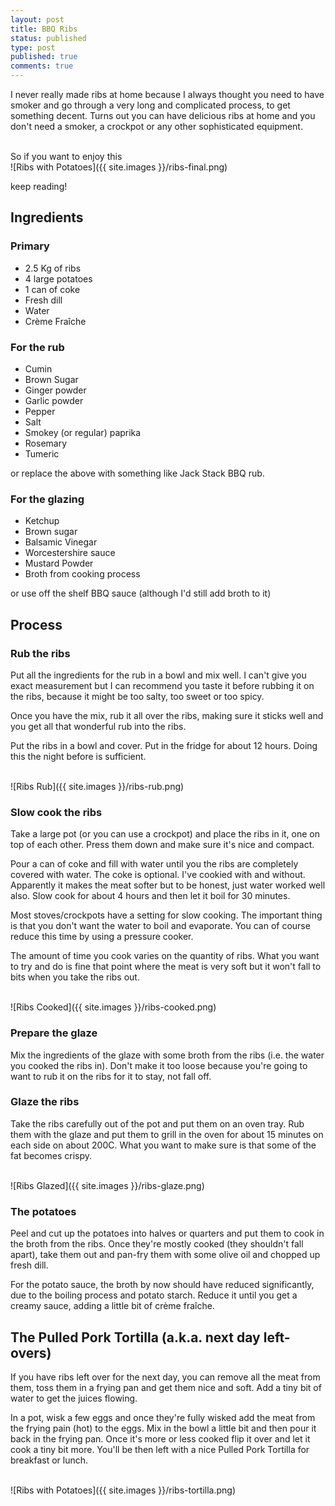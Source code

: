 ```yaml
---
layout: post
title: BBQ Ribs
status: published
type: post
published: true
comments: true
---
```


I never really made ribs at home because I always thought you need to have smoker and go through a very long and complicated process, to get something decent. Turns out you can have delicious ribs at home and you don't need a smoker, a crockpot or any other sophisticated equipment.

<br/>
So if you want to enjoy this

<br/>
![Ribs with Potatoes]({{ site.images }}/ribs-final.png)
<br/>

keep reading!

## Ingredients

### Primary 

* 2.5 Kg of ribs
* 4 large potatoes
* 1 can of coke
* Fresh dill 
* Water
* Crème Fraîche

### For the rub

* Cumin
* Brown Sugar
* Ginger powder
* Garlic powder
* Pepper
* Salt
* Smokey (or regular) paprika
* Rosemary
* Tumeric

or replace the above with something like Jack Stack BBQ rub. 
 
### For the glazing 

* Ketchup
* Brown sugar
* Balsamic Vinegar
* Worcestershire sauce
* Mustard Powder
* Broth from cooking process

or use off the shelf BBQ sauce (although I'd still add broth to it)

## Process

### Rub the ribs

Put all the ingredients for the rub in a bowl and mix well. I can't give you exact measurement but I can recommend you taste it before rubbing it on the ribs, because it might be too salty, too sweet or too spicy.
<br/>

Once you have the mix, rub it all over the ribs, making sure it sticks well and you get all that wonderful rub into the ribs.
<br/>

Put the ribs in a bowl and cover. Put in the fridge for about 12 hours. Doing this the night before is sufficient.

<br/>
![Ribs Rub]({{ site.images }}/ribs-rub.png)
<br/>


### Slow cook the ribs

Take a large pot (or you can use a crockpot) and place the ribs in it, one on top of each other. Press them down and make sure it's nice and compact.
<br/>

Pour a can of coke and fill with water until you the ribs are completely covered with water. The coke is optional. I've cookied with and without. Apparently it makes the meat softer but to be honest, just water worked well also. Slow cook for about 4 hours and then let it boil for 30 minutes.
<br/>

Most stoves/crockpots have a setting for slow cooking. The important thing is that you don't want the water to boil and evaporate. You can of course reduce this time by using a pressure cooker. 
<br/>

The amount of time you cook varies on the quantity of ribs. What you want to try and do is fine that point where the meat is very soft but it won't fall to bits when you take the ribs out. 

<br/>
![Ribs Cooked]({{ site.images }}/ribs-cooked.png)
<br/>

### Prepare the glaze 

Mix the ingredients of the glaze with some broth from the ribs (i.e. the water you cooked the ribs in). Don't make it too loose because you're going to want to rub it on the ribs for it to stay, not fall off.

### Glaze the ribs

Take the ribs carefully out of the pot and put them on an oven tray. Rub them with the glaze and put them to grill in the oven for about 15 minutes on each side on about 200C. What you want to make sure is that some of the fat becomes crispy. 

<br/>
![Ribs Glazed]({{ site.images }}/ribs-glaze.png)
<br/>

### The potatoes

Peel and cut up the potatoes into halves or quarters and put them to cook in the broth from the ribs. Once they're mostly cooked (they shouldn't fall apart), take them out and pan-fry them with some olive oil and chopped up fresh dill.
<br/>

For the potato sauce, the broth by now should have reduced significantly, due to the boiling process and potato starch. Reduce it until you get a creamy sauce, adding a little bit of crème fraîche. 


## The Pulled Pork Tortilla (a.k.a. next day left-overs)  

If you have ribs left over for the next day, you can remove all the meat from them, toss them in a frying pan and get them nice and soft. Add a tiny bit of water to get the juices flowing. 
<br/>

In a pot, wisk a few eggs and once they're fully wisked add the meat from the frying pain (hot) to the eggs. Mix in the bowl a little bit and then pour it back in the frying pan. Once it's more or less cooked flip it over and let it cook a tiny bit more. You'll be then left with a nice Pulled Pork Tortilla for breakfast or lunch.

<br/>
![Ribs with Potatoes]({{ site.images }}/ribs-tortilla.png)
<br/>




